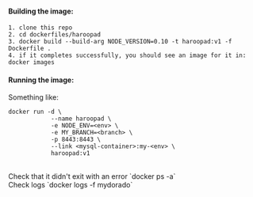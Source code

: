 #### Building the image:

```
1. clone this repo 
2. cd dockerfiles/haroopad
3. docker build --build-arg NODE_VERSION=0.10 -t haroopad:v1 -f Dockerfile .
4. if it completes successfully, you should see an image for it in: docker images
```

#### Running the image:
Something like:<br> 

```
docker run -d \
            --name haroopad \
            -e NODE_ENV=<env> \
            -e MY_BRANCH=<branch> \
            -p 8443:8443 \
            --link <mysql-container>:my-<env> \ 
            haroopad:v1
```
<br>
Check that it didn't exit with an error `docker ps -a`<br>
Check logs `docker logs -f mydorado`<br>

